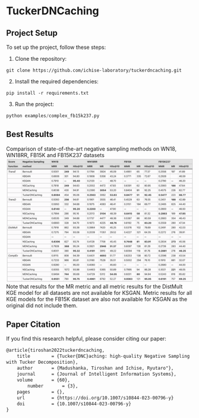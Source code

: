 # TuckerDNCaching

## Project Setup
To set up the project, follow these steps:

1. Clone the repository:
```shell
git clone https://github.com/ichise-laboratory/tuckerdncaching.git
```

2. Install the required dependencies:
```shell
pip install -r requirements.txt
```

3. Run the project:
```python
python examples/complex_fb15k237.py
```

## Best Results

Comparison of state-of-the-art negative sampling methods on WN18, WN18RR, FB15K and FB15K237 datasets
![Alt Text](images/comparison.png)
Note that results for the MR metric and all metric results for the DistMult KGE model for all datasets are not available for KSGAN. Metric results for all KGE models for the FB15K dataset are also not available for KSGAN as the original did not include them.

## Paper Citation

If you find this research helpful, please consider citing our paper:
```
@article{tiroshan2022tuckerdncaching,
	title        = {Tucker{DNC}aching: high-quality Negative Sampling with Tucker Decomposition},
	author       = {Madushanka, Tiroshan and Ichise, Ryutaro"},
	journal      = {Journal of Intelligent Information Systems},
	volume       = {60},
        number       = {3},
	pages        = {},
	url          = {https://doi.org/10.1007/s10844-023-00796-y}
	doi          = {10.1007/s10844-023-00796-y}
}
```
